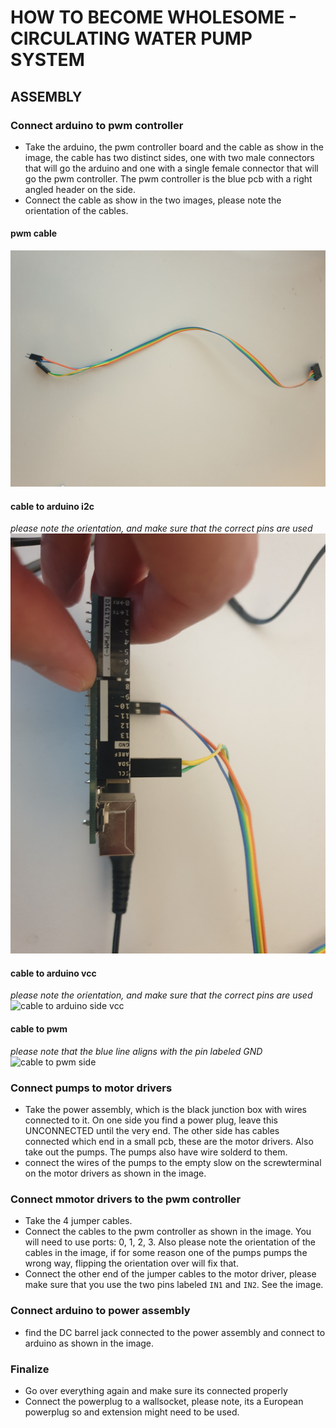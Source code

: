 # HOW TO BECOME WHOLESOME - CIRCULATING WATER PUMP SYSTEM

## ASSEMBLY

### Connect arduino to pwm controller
- Take the arduino, the pwm controller board and the cable as show in the image, the cable has two distinct sides, one with two male connectors that will go the arduino and one with a single female connector that will go the pwm controller. The pwm controller is the blue pcb with a right angled header on the side. 
- Connect the cable as show in the two images, please note the orientation of the cables.

#### pwm cable
![pwm to arduino cable](/images/pwm_cable.jpg)

#### cable to arduino i2c
*please note the orientation, and make sure that the correct pins are used*
![cable to arduino side i2c](/images/i2c_to_arduino.jpg)

#### cable to arduino vcc
*please note the orientation, and make sure that the correct pins are used*
![cable to arduino side vcc](/images/vcc_to_arduino.jpg)

#### cable to pwm
*please note that the blue line aligns with the pin labeled GND*
![cable to pwm side](/image/pwm_to_arduino.jpg)

### Connect pumps to motor drivers
- Take the power assembly, which is the black junction box with wires connected to it. On one side you find a power plug, leave this UNCONNECTED until the very end. The other side has cables connected which end in a small pcb, these are the motor drivers. Also take out the pumps. The pumps also have wire solderd to them.
- connect the wires of the pumps to the empty slow on the screwterminal on the motor drivers as shown in the image.

### Connect mmotor drivers to the pwm controller
- Take the 4 jumper cables.
- Connect the cables to the pwm controller as shown in the image. You will need to use ports: 0, 1, 2, 3. Also please note the orientation of the cables in the image, if for some reason one of the pumps pumps the wrong way, flipping the orientation over will fix that.
- Connect the other end of the jumper cables to the motor driver, please make sure that you use the two pins labeled `IN1` and `IN2`. See the image.

### Connect arduino to power assembly
- find the DC barrel jack connected to the power assembly and connect to arduino as shown in the image.

### Finalize
- Go over everything again and make sure its connected properly
- Connect the powerplug to a wallsocket, please note, its a European powerplug so and extension might need to be used.
